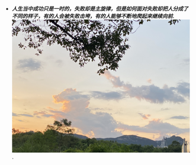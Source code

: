 - ***人生当中成功只是一时的，失败却是主旋律，但是如何面对失败却把人分成了不同的样子，有的人会被失败击垮，有的人能够不断地爬起来继续向前.***
![坚持](https://github.com/Mrhelloyang/Mrhelloyang/blob/main/%E7%85%A7%E7%89%87.jpg).
